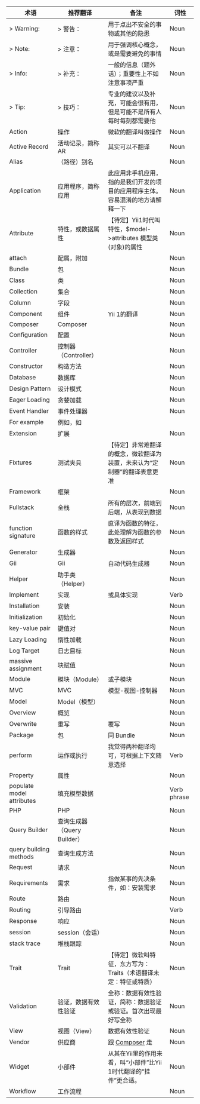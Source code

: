 术语                |推荐翻译          |备注                                 |词性
--------------------|------------------|-------------------------------------|----
> Warning:          |> 警告：          |用于点出不安全的事物或其他的隐患     |Noun
> Note:             |> 注意：          |用于强调核心概念，或是需要避免的事情 |Noun
> Info:             |> 补充：          |一般的信息（题外话）；重要性上不如注意事项严重|Noun
> Tip:              |> 技巧：          |专业的建议以及补充，可能会很有用，但是可能不是所有人每时每刻都需要他|Noun
Action              |操作              |微软的翻译叫做操作                   |Noun
Active Record       |活动记录，简称 AR |其实可以不翻译                       |Noun
Alias               |（路径）别名      |                                     |Noun
Application         |应用程序，简称应用|此应用非手机应用，指的是我们开发的项目的应用程序主体。容易混淆的地方请解释一下|Noun
Attribute           |特性，或数据属性  |【待定】Yii1时代叫特性，$model->attributes 模型类(对象)的属性|Noun
attach           |配属，附加  |                                       |Noun
Bundle              |包                |                                     |Noun
Class               |类                |                                     |Noun
Collection          |集合              |                                     |Noun
Column              |字段              |                                     |Noun
Component           |组件              |Yii 1的翻译                          |Noun
Composer            |Composer          |                                     |Noun
Configuration       |配置              |                                     |Noun
Controller          |控制器（Controller）|                                   |Noun
Constructor         |构造方法          |                                     |Noun
Database            |数据库            |                                     |Noun
Design Pattern      |设计模式          |                                     |Noun
Eager Loading       |贪婪加载          |                                     |Noun
Event Handler       |事件处理器        |                                      |Noun
For example         |例如，如          |                                      |
Extension           |扩展              |                                     |Noun
Fixtures            |测试夹具          |【待定】非常难翻译的概念，微软翻译为装置，未来认为“定制器”的翻译表意更准|Noun
Framework           |框架              |                                     |Noun
Fullstack           |全栈              |所有的层次，前端到后端，从表现到数据 |Noun
function signature|函数的样式|直译为函数的特征，此处理解为函数的参数及返回样式|Noun
Generator           |生成器            |                                     |Noun
Gii                 |Gii               |自动代码生成器                       |Noun
Helper              |助手类（Helper）  |                                     |Noun
Implement           |实现              |或具体实现                           |Verb
Installation        |安装              |                                     |Noun
Initialization      |初始化            |                                     |Noun
key-value pair      |键值对            |                                     |Noun
Lazy Loading        |惰性加载          |                                     |Noun
Log Target          |日志目标          |                                     |Noun
massive assignment  |块赋值            |                                     |Noun
Module              |模块（Module）    |或子模块                             |Noun
MVC                 |MVC               |模型-视图-控制器                     |Noun
Model               |Model（模型）     |                                     |Noun
Overview            |概览              |                                     |Noun
Overwrite           |重写              |覆写                                 |Noun
Package             |包                |同 Bundle                            |Noun
perform             |运作或执行        |我觉得两种翻译均可，可根据上下文随意选择|Verb
Property            |属性              |                                     |Noun
populate model attributes|填充模型数据    |                                     |Verb phrase
PHP                 |PHP               |                                     |Noun
Query Builder       |查询生成器（Query Builder）|                            |Noun
query building methods|查询生成方法    |                                     |Noun
Request             |请求              |                                     |Noun
Requirements        |需求              |指做某事的先决条件，如：安装需求     |Noun
Route               |路由              |                                     |Noun
Routing             |引导路由              |                                     |Verb
Response            |响应              |                                     |Noun
session             |session（会话）   |                                     |Noun
stack trace         |堆栈跟踪          |                                     |Noun
Trait               |Trait             |【待定】微软叫特征，东方写为：Traits（术语翻译未定：特征或特质）|Noun
Validation          |验证，数据有效性验证|全称：数据有效性验证，简称：数据验证或验证。首次出现最好写全称|Noun
View                |视图（View）      |数据有效性验证                       |Noun
Vendor              |供应商            |跟 [Composer](yii2-chinesization/yii2-zh-cn) 走|Noun
Widget              |小部件            |从其在Yii里的作用来看，叫“小部件”比Yii 1时代翻译的“挂件”更合适。|Noun
Workflow            |工作流程          |                                     |Noun
